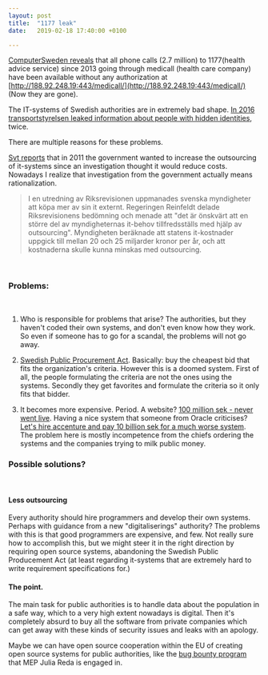```yaml
---
layout: post
title:  "1177 leak"
date:   2019-02-18 17:40:00 +0100

---
```


[ComputerSweden reveals](https://computersweden.idg.se/2.2683/1.714787/inspelade-samtal-1177-vardguiden-oskyddade-internet) that all phone calls (2.7 million) to 1177(health advice service) since 2013 going through medicall (health care company) have been available without any authorization at [http://188.92.248.19:443/medicall/](http://188.92.248.19:443/medicall/) (Now they are gone).

The IT-systems of Swedish authorities are in extremely bad shape. [In 2016 transportstyrelsen leaked information about people with hidden identities](https://www.svt.se/nyheter/inrikes/transportstyrelsen-rojde-skyddade-uppgifter-tva-ganger-om), twice.

There are multiple reasons for these problems.

[Svt reports](https://www.svt.se/nyheter/inrikes/transportstyrelsens-sakerhetsskandal-detta-har-hant) that in 2011 the government wanted to increase the outsourcing of it-systems since an investigation thought it would reduce costs. Nowadays I realize that investigation from the government actually means rationalization.

> I en utredning av Riksrevisionen uppmanades svenska myndigheter att köpa mer av sin it externt. Regeringen Reinfeldt delade Riksrevisionens bedömning och menade att "det är önskvärt att en större del av myndigheternas it-behov tillfredsställs med hjälp av outsourcing". Myndigheten beräknade att statens it-kostnader uppgick till mellan 20 och 25 miljarder kronor per år, och att kostnaderna skulle kunna minskas med outsourcing. 

<br>

### Problems:

<br>

1. Who is responsible for problems that arise? The authorities, but they haven't coded their own systems, and don't even know how they work. So even if someone has to go for a scandal, the problems will not go away.

2. [Swedish Public Procurement Act](http://www.konkurrensverket.se/globalassets/english/publications-and-decisions/swedish-public-procurement-act.pdf). Basically: buy the cheapest bid that fits the organization's criteria. However this is a doomed system. First of all, the people formulating the criteria are not the ones using the systems. Secondly they get favorites and formulate the criteria so it only fits that bidder. 

3. It becomes more expensive. Period. A website? [100 million sek - never went live](https://www.svt.se/nyheter/inrikes/af-la-100-miljoner-pa-ny-sajt-som-inte-blev-av). Having a nice system that someone from Oracle criticises? [Let's hire accenture and pay 10 billion sek for a much worse system](https://computersweden.idg.se/2.2683/1.547944/haveriet-inifran-sa-gick-pust-fran-succe-till-fiasko). The problem here is mostly incompetence from the chiefs ordering the systems and the companies trying to milk public money.


### Possible solutions?
<br>

#### Less outsourcing

Every authority should hire programmers and develop their own systems. Perhaps with guidance from a new "digitaliserings" authority? The problems with this is that good programmers are expensive, and few. Not really sure how to accomplish this, but we might steer it in the right direction by requiring open source systems, abandoning the Swedish Public Producement Act (at least regarding it-systems that are extremely hard to write requirement specifications for.)


#### The point.

The main task for public authorities is to handle data about the population in a safe way, which to a very high extent nowadays is digital. Then it's completely absurd to buy all the software from private companies which can get away with these kinds of security issues and leaks with an apology.

Maybe we can have open source cooperation within the EU of creating open source systems for public authorities, like the [bug bounty program](https://juliareda.eu/fossa/) that MEP Julia Reda is engaged in.
